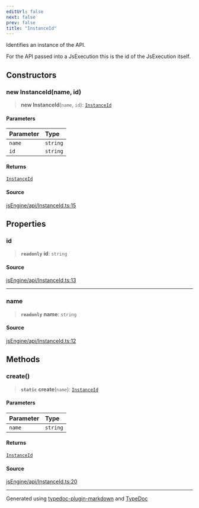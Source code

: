 ```yaml
---
editUrl: false
next: false
prev: false
title: "InstanceId"
---
```


Identifies an instance of the API.

For the API passed into a JsExecution this is the id of the JsExecution itself.

## Constructors

### new InstanceId(name, id)

> **new InstanceId**(`name`, `id`): [`InstanceId`](/api/api/instanceid/classes/instanceid/)

#### Parameters

| Parameter | Type |
| :------ | :------ |
| `name` | `string` |
| `id` | `string` |

#### Returns

[`InstanceId`](/api/api/instanceid/classes/instanceid/)

#### Source

[jsEngine/api/InstanceId.ts:15](https://github.com/mProjectsCode/obsidian-js-engine-plugin/blob/6478290/jsEngine/api/InstanceId.ts#L15)

## Properties

### id

> **`readonly`** **id**: `string`

#### Source

[jsEngine/api/InstanceId.ts:13](https://github.com/mProjectsCode/obsidian-js-engine-plugin/blob/6478290/jsEngine/api/InstanceId.ts#L13)

***

### name

> **`readonly`** **name**: `string`

#### Source

[jsEngine/api/InstanceId.ts:12](https://github.com/mProjectsCode/obsidian-js-engine-plugin/blob/6478290/jsEngine/api/InstanceId.ts#L12)

## Methods

### create()

> **`static`** **create**(`name`): [`InstanceId`](/api/api/instanceid/classes/instanceid/)

#### Parameters

| Parameter | Type |
| :------ | :------ |
| `name` | `string` |

#### Returns

[`InstanceId`](/api/api/instanceid/classes/instanceid/)

#### Source

[jsEngine/api/InstanceId.ts:20](https://github.com/mProjectsCode/obsidian-js-engine-plugin/blob/6478290/jsEngine/api/InstanceId.ts#L20)

***

Generated using [typedoc-plugin-markdown](https://www.npmjs.com/package/typedoc-plugin-markdown) and [TypeDoc](https://typedoc.org/)
